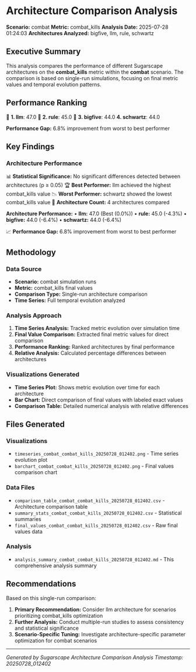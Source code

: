 # Architecture Comparison Analysis

**Scenario:** combat
**Metric:** combat_kills
**Analysis Date:** 2025-07-28 01:24:03
**Architectures Analyzed:** bigfive, llm, rule, schwartz

## Executive Summary

This analysis compares the performance of different Sugarscape architectures on the **combat_kills** metric within the **combat** scenario. The comparison is based on single-run simulations, focusing on final metric values and temporal evolution patterns.

## Performance Ranking

🥇 **1. llm**: 47.0
🥈 **2. rule**: 45.0
🥉 **3. bigfive**: 44.0
   **4. schwartz**: 44.0

**Performance Gap:** 6.8% improvement from worst to best performer

## Key Findings

### Architecture Performance
📊 **Statistical Significance:** No significant differences detected between architectures (p ≥ 0.05)
🏆 **Best Performer:** llm achieved the highest combat_kills value
📉 **Worst Performer:** schwartz showed the lowest combat_kills value
🔢 **Architecture Count:** 4 architectures compared

**Architecture Performance:**
• **llm:** 47.0 (Best (0.0%))
• **rule:** 45.0 (-4.3%)
• **bigfive:** 44.0 (-6.4%)
• **schwartz:** 44.0 (-6.4%)

📈 **Performance Gap:** 6.8% improvement from worst to best performer

## Methodology

### Data Source
- **Scenario:** combat simulation runs
- **Metric:** combat_kills final values
- **Comparison Type:** Single-run architecture comparison
- **Time Series:** Full temporal evolution analyzed

### Analysis Approach
1. **Time Series Analysis:** Tracked metric evolution over simulation time
2. **Final Value Comparison:** Extracted final metric values for direct comparison
3. **Performance Ranking:** Ranked architectures by final performance
4. **Relative Analysis:** Calculated percentage differences between architectures

### Visualizations Generated
- **Time Series Plot:** Shows metric evolution over time for each architecture
- **Bar Chart:** Direct comparison of final values with labeled exact values
- **Comparison Table:** Detailed numerical analysis with relative differences

## Files Generated

### Visualizations
- `timeseries_combat_combat_kills_20250728_012402.png` - Time series evolution plot
- `barchart_combat_combat_kills_20250728_012402.png` - Final values comparison chart

### Data Files
- `comparison_table_combat_combat_kills_20250728_012402.csv` - Architecture comparison table
- `summary_stats_combat_combat_kills_20250728_012402.csv` - Statistical summaries
- `final_values_combat_combat_kills_20250728_012402.csv` - Raw final values data

### Analysis
- `analysis_summary_combat_combat_kills_20250728_012402.md` - This comprehensive analysis summary

## Recommendations

Based on this single-run comparison:
1. **Primary Recommendation:** Consider llm architecture for scenarios prioritizing combat_kills optimization
2. **Further Analysis:** Conduct multiple-run studies to assess consistency and statistical significance
3. **Scenario-Specific Tuning:** Investigate architecture-specific parameter optimization for combat scenarios


---
*Generated by Sugarscape Architecture Comparison Analysis*
*Timestamp: 20250728_012402*
